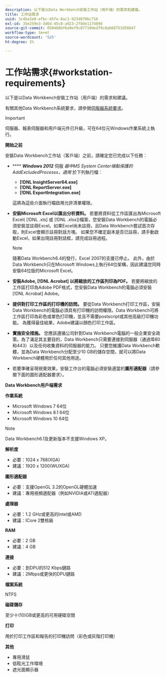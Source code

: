 ```yaml
---
description: 以下是以Data Workbench安裝工作站（用戶端）的需求和建議。
title: 工作站需求
uuid: 3c4ba2e8-efbc-45fe-8ac1-923d070bc710
exl-id: 35e259e3-3d6d-45c8-a923-2f8de117489d
source-git-commit: 050468bf6a9ef9c07719ded79c8ab68753d58647
workflow-type: tm+mt
source-wordcount: '525'
ht-degree: 2%

---
```


# 工作站需求{#workstation-requirements}

以下是以Data Workbench安裝工作站（用戶端）的需求和建議。

有關其他Data Workbench系統要求，請參閱[伺服器系統要求](https://experienceleague.adobe.com/docs/data-workbench/using/server-admin-install/c-msr-server.html?lang=en)。

>[!IMPORTANT]
>
>伺服器、報表伺服器和用戶端元件已升級，可在64位元Windows作業系統上執行。

**開始之前**

安裝Data Workbench工作站（客戶端）之前，請確定您已完成以下任務：

* **** ***Windows 2012*** 伺服 *器中MS System Center端點保護的AddExcludedProcesss，適用* 於下列執行檔：

   * **[!DNL InsightServer64.exe]**
   * **[!DNL ReportServer.exe]**
   * **[!DNL ExportIntegration.exe]**

   這將為這些介面執行檔啟用允許清單權限。

* **安裝Microsoft Excel以匯出分析資料。** 若要將資料從工作區匯出為Microsoft Excel( [!DNL .xls] 或 [!DNL .xlsx])檔案，您安裝Data Workbench的電腦必須安裝並註冊Excel。如果Excel尚未註冊，且Data Workbench嘗試首次存取，則Excel會顯示註冊對話方塊。 如果您不確定副本是否已註冊，請手動啟動Excel，如果出現註冊對話框，請完成註冊過程。

   >[!NOTE]
   >
   >隨著Data Workbench6.4的發行，Excel 2007的支援已停止。 此外，由於Data Workbench只在Microsoft Windows上執行64位架構，因此建議您同時安裝64位版的Microsoft Excel。

* **安裝Adobe, [!DNL Acrobat] 以將縮放的工作區列印為PDF。** 若要將縮放的工作區打印為Adobe PDF格式，您安裝Data Workbench的電腦必須安裝 [!DNL Acrobat] Adobe。

* **提供對打印工作區的打印機的訪問。** 要從Data Workbench打印工作區，安裝Data Workbench的電腦必須具有打印機的訪問權限。Data Workbench可將工作區打印為彩色或單色打印機，並且不需要postscript或其他高級打印機功能。 為獲得最佳結果，Adobe建議以顏色打印工作區。
* **實施安全措施。** 您應該遵循公司針對Data Workbench電腦的一般企業安全政策。為了滿足其主要目的，Data Workbench只需要連接到伺服器（通過埠80和443）以及任何收集資料的伺服器的能力。 只要您維護Data Workbench軟體，並為Data Workbench分配至少10 GB的儲存空間，就可以將Data Workbench硬體用於任何其他用途。
* 若要準確呈現視覺效果，安裝工作台的電腦必須安裝適當的&#x200B;**圖形適配器**（請參閱下面的圖形適配器要求）。

**Data Workbench用戶端需求**

**作業系統**

* Microsoft Windows 7 64位
* Microsoft Windows 8.1 64位
* Microsoft Windows 10 64位

>[!NOTE]
>
>Data Workbench6.1及更新版本不支援Windows XP。

**解析度**

* 必要：1024 x 768(XGA)
* 建議：1920 x 1200(WUXGA)

**圖形適配器**

* 必要：支援OpenGL 3.2的OpenGL硬體加速
* 建議：專用視頻適配器（例如NVIDIA或ATI適配器）

**處理器**

* 必要：1.2 GHz或更高的Intel或AMD
* 建議：ICore 2雙核級

**RAM**

* 必要：2 GB
* 建議：4 GB

**連接**

* 必要：到DPU的512 Kbps鏈路
* 建議：2Mbps或更快的DPU鏈路

**檔案系統**

NTFS

**磁碟儲存**

至少十(10)GB或更高的可用硬碟空間

**打印**

用於打印工作區和報告的打印機訪問（彩色或灰階打印機）

**其他**

* 專用滑鼠
* 低眩光工作環境
* 遮光面顯示器
